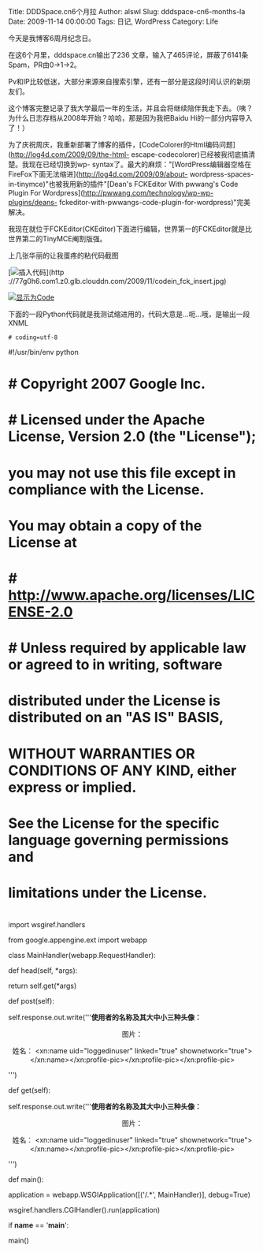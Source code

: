 Title: DDDSpace.cn6个月拉
Author: alswl
Slug: dddspace-cn6-months-la
Date: 2009-11-14 00:00:00
Tags: 日记, WordPress
Category: Life

今天是我博客6周月纪念日。

在这6个月里，dddspace.cn输出了236 文章，输入了465评论，屏蔽了6141条Spam，PR由0->1->2。

Pv和IP比较低迷，大部分来源来自搜索引擎，还有一部分是这段时间认识的新朋友们。

这个博客完整记录了我大学最后一年的生活，并且会将继续陪伴我走下去。（咦？为什么日志存档从2008年开始？哈哈，那是因为我把Baidu
Hi的一部分内容导入了！）

为了庆祝周庆，我重新部署了博客的插件，[CodeColorer的Html编码问题](http://log4d.com/2009/09/the-html-
escape-codecolorer)已经被我彻底搞清楚。我现在已经切换到wp-
syntax了。最大的麻烦："[WordPress编辑器空格在FireFox下面无法缩进](http://log4d.com/2009/09/about-
wordpress-spaces-in-tinymce)"也被我用新的插件"[Dean's FCKEditor With pwwang's Code
Plugin For Wordpress](http://pwwang.com/technology/wp-wp-plugins/deans-
fckeditor-with-pwwangs-code-plugin-for-wordpress)"完美解决。

我现在就位于FCKEditor(CKEditor)下面进行编辑，世界第一的FCKEditor就是比世界第二的TinyMCE阉割版强。

上几张华丽的让我蛋疼的粘代码截图

[![插入代码](http://77g0h6.com1.z0.glb.clouddn.com/2009/11/codein_fck_insert.jpg)](http
://77g0h6.com1.z0.glb.clouddn.com/2009/11/codein_fck_insert.jpg)

[![显示为Code](http://77g0h6.com1.z0.glb.clouddn.com/2009/11/code_in_fck.jpg)](http://77g0h6.com1.z0.glb.clouddn.com/2009/11/code_in_fck.jpg)

下面的一段Python代码就是我测试缩进用的，代码大意是…呃…哦，是输出一段XNML

    
    # coding=utf-8

#!/usr/bin/env python

# # Copyright 2007 Google Inc.

# # Licensed under the Apache License, Version 2.0 (the "License");

# you may not use this file except in compliance with the License.

# You may obtain a copy of the License at

# # http://www.apache.org/licenses/LICENSE-2.0

# # Unless required by applicable law or agreed to in writing, software

# distributed under the License is distributed on an "AS IS" BASIS,

# WITHOUT WARRANTIES OR CONDITIONS OF ANY KIND, either express or implied.

# See the License for the specific language governing permissions and

# limitations under the License.

#

import wsgiref.handlers

from google.appengine.ext import webapp

class MainHandler(webapp.RequestHandler):

def head(self, *args):

return self.get(*args)

def post(self):

self.response.out.write('''<b>使用者的名称及其大中小三种头像：</b>

<div style="text-align: center;">图片： <xn:profile-pic uid="loggedinuser"
linked="true" size="tiny"> <xn:profile-pic uid="loggedinuser" linked="true"
size="normal"> <xn:profile-pic uid="loggedinuser" linked="true" size="main">

姓名： <xn:name uid="loggedinuser" linked="true" shownetwork="true">
</xn:name></xn:profile-pic></xn:profile-pic></xn:profile-pic></div>''')

def get(self):

self.response.out.write('''<b>使用者的名称及其大中小三种头像：</b>

<div style="text-align: center;">图片： <xn:profile-pic uid="loggedinuser"
linked="true" size="tiny"> <xn:profile-pic uid="loggedinuser" linked="true"
size="normal"> <xn:profile-pic uid="loggedinuser" linked="true" size="main">

姓名： <xn:name uid="loggedinuser" linked="true" shownetwork="true">
</xn:name></xn:profile-pic></xn:profile-pic></xn:profile-pic></div>''')

def main():

application = webapp.WSGIApplication([('/.*', MainHandler)], debug=True)

wsgiref.handlers.CGIHandler().run(application)

if __name__ == '__main__':

main()


